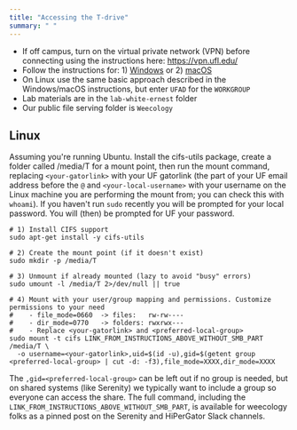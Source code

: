 ```yaml
---
title: "Accessing the T-drive"
summary: " "
---
```


- If off campus, turn on the virtual private network (VPN) before connecting using the instructions here: https://vpn.ufl.edu/
- Follow the instructions for: 1) [Windows](https://wec.ifas.ufl.edu/resources/it--computer-support/mapping-your-t-and-u-drives/) or 2) [macOS](https://wec.ifas.ufl.edu/resources/it--computer-support/mapping-your-t-and-u-drives-mac/)
- On Linux use the same basic approach described in the Windows/macOS instructions, but enter `UFAD` for the `WORKGROUP`
- Lab materials are in the `lab-white-ernest` folder
- Our public file serving folder is `Weecology`

## Linux

Assuming you're running Ubuntu. Install the cifs-utils package, create a folder called /media/T for a mount point, then run the mount command, replacing `<your-gatorlink>` with your UF gatorlink (the part of your UF email address before the `@` and `<your-local-username>` with your username on the Linux machine you are performing the mount from; you can check this with `whoami`). If you haven't run `sudo` recently you will be prompted for your local password. You will (then) be prompted for UF your password.

```
# 1) Install CIFS support
sudo apt-get install -y cifs-utils

# 2) Create the mount point (if it doesn't exist)
sudo mkdir -p /media/T

# 3) Unmount if already mounted (lazy to avoid "busy" errors)
sudo umount -l /media/T 2>/dev/null || true

# 4) Mount with your user/group mapping and permissions. Customize permissions to your need
#    - file_mode=0660  -> files:   rw-rw----
#    - dir_mode=0770   -> folders: rwxrwx---
#    - Replace <your-gatorlink> and <preferred-local-group>
sudo mount -t cifs LINK_FROM_INSTRUCTIONS_ABOVE_WITHOUT_SMB_PART /media/T \
  -o username=<your-gatorlink>,uid=$(id -u),gid=$(getent group <preferred-local-group> | cut -d: -f3),file_mode=XXXX,dir_mode=XXXX
```





The `,gid=<preferred-local-group>` can be left out if no group is needed, but on shared systems (like Serenity) we typically want to include a group so everyone can access the share.
The full command, including the `LINK_FROM_INSTRUCTIONS_ABOVE_WITHOUT_SMB_PART`, is available for weecology folks as a pinned post on the Serenity and HiPerGator Slack channels.
